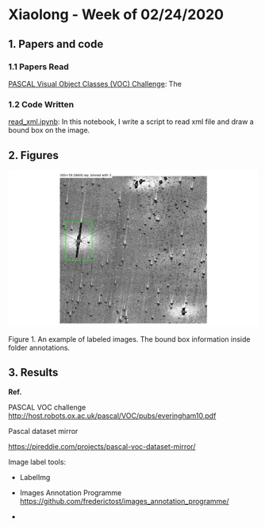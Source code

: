 # Xiaolong - Week of 02/24/2020

## 1. Papers and code

### 1.1 Papers Read

[PASCAL Visual Object Classes (VOC) Challenge](http://host.robots.ox.ac.uk/pascal/VOC/): The 



### 1.2 Code Written

[read_xml.ipynb](source/read_xml.ipynb): In this notebook, I write a script to read xml file and draw a bound box on the image. 



## 2. Figures

![0224_labelImg](imgs/0224_labelImg.jpg)

Figure 1. An example of labeled images. The bound box information inside folder annotations. 



## 3. Results





**Ref.**

PASCAL VOC challenge  http://host.robots.ox.ac.uk/pascal/VOC/pubs/everingham10.pdf

Pascal dataset mirror

https://pjreddie.com/projects/pascal-voc-dataset-mirror/

Image label tools: 

- LabelImg

- Images Annotation Programme https://github.com/frederictost/images_annotation_programme/
- 





